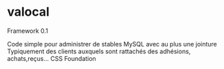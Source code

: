 # valocal
Framework 0.1

Code simple pour administrer de stables MySQL avec au plus une jointure
Typiquement des clients auxquels sont rattachés des adhésions, achats,reçus...
CSS Foundation
